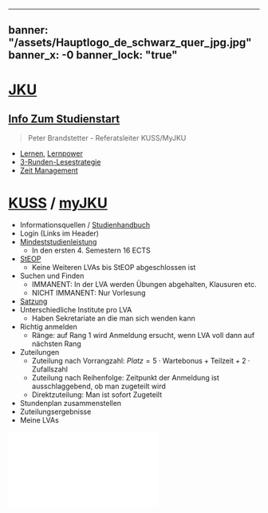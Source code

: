 
---
banner: "/assets/Hauptlogo_de_schwarz_quer_jpg.jpg"
banner_x: -0
banner_lock: "true"
---

# [JKU](https://www.jku.at/)

## [Info Zum Studienstart](https://www.youtube.com/watch?v=0R5LCo7kL2k)

> Peter Brandstetter - Referatsleiter KUSS/MyJKU

- [Lernen](Lernen.md), [Lernpower](Lernpower.md)
- [3-Runden-Lesestrategie](3-Runden-Lesestrategie.md)
- [Zeit Management](Zeit%20Management.md)

# [KUSS](https://www.kusss.jku.at/kusss/index.action) / [myJKU](https://my.jku.at/#/home)

- Informationsquellen / [Studienhandbuch](https://studienhandbuch.jku.at/curr/986)
- Login (Links im Header)
- [Mindeststudienleistung](https://www.jku.at/studium/studierende/mindeststudienleistung)  
	- In den ersten 4. Semestern 16 ECTS
- [StEOP](https://www.kusss.jku.at/kusss/steopinfo.action)  
	- Keine Weiteren LVAs bis StEOP abgeschlossen ist
- Suchen und Finden  
	- IMMANENT: In der LVA werden Übungen abgehalten, Klausuren etc.
	- NICHT IMMANENT: Nur Vorlesung
- [Satzung](https://www.jku.at/fileadmin/gruppen/61/Satzung___Co/Satzung/Studienrecht/2105_Satzungsteil_Studienrecht_V27_2023_05_10_1.pdf)
- Unterschiedliche Institute pro LVA
	- Haben Sekretariate an die man sich wenden kann 
- Richtig anmelden
	- Ränge: auf Rang 1 wird Anmeldung ersucht, wenn LVA voll dann auf nächsten Rang
- Zuteilungen
	- Zuteilung nach Vorrangzahl: $Platz = 5\cdot \text{Wartebonus}+\text{Teilzeit}+2\cdot \text{Zufallszahl}$
	- Zuteilung nach Reihenfolge: Zeitpunkt der Anmeldung ist ausschlaggebend, ob man zugeteilt wird
	- Direktzuteilung: Man ist sofort Zugeteilt
- Stundenplan zusammenstellen  
- Zuteilungsergebnisse  
- Meine LVAs

![](assets/986_14_BS_ElektrInfoTech.pdf)